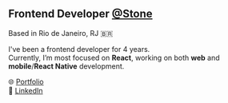 ## Frontend Developer [@Stone](https://www.stone.com.br)  
Based in Rio de Janeiro, RJ 🇧🇷  

I've been a frontend developer for 4 years.  
Currently, I’m most focused on **React**, working on both **web** and **mobile**/**React Native** development.  

🌐 [Portfolio](https://vini-medeiros.vercel.app)  
💼 [LinkedIn](https://linkedin.com/in/vinimedeiros13)
